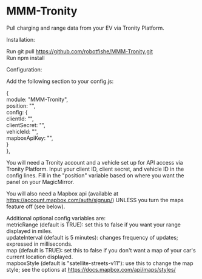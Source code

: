 # MMM-Tronity
Pull charging and range data from your EV via Tronity Platform.

Installation:

Run git pull https://github.com/robotfishe/MMM-Tronity.git
<br>Run npm install

Configuration:

Add the following section to your config.js:

{
<br>  module: "MMM-Tronity",
<br>  position: "",
<br>  config: {
<br>    clientId: "",
<br>    clientSecret: "",
<br>    vehicleId: "",
<br>    mapboxApiKey: "",
<br>  }
<br>},

You will need a Tronity account and a vehicle set up for API access via Tronity Platform. Input your client ID, client secret, and vehicle ID in the config lines. Fill in the "position" variable based on where you want the panel on your MagicMirror.

You will also need a Mapbox api (available at https://account.mapbox.com/auth/signup/) UNLESS you turn the maps feature off (see below).

Additional optional config variables are:
<br>metricRange (default is TRUE): set this to false if you want your range displayed in miles.
<br>updateInterval (default is 5 minutes): changes frequency of updates; expressed in milliseconds.
<br>map (default is TRUE): set this to false if you don't want a map of your car's current location displayed.
<br>mapboxStyle (default is "satellite-streets-v11"): use this to change the map style; see the options at https://docs.mapbox.com/api/maps/styles/
